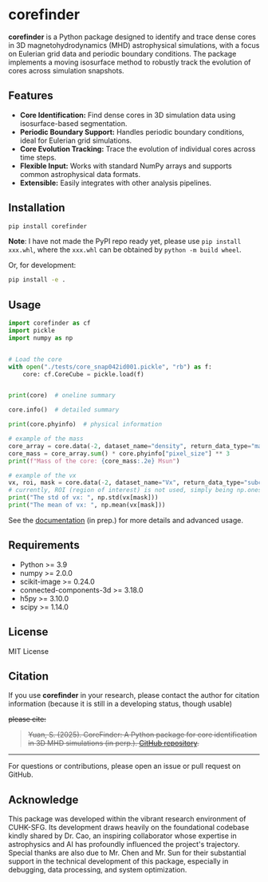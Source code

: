# corefinder

**corefinder** is a Python package designed to identify and trace dense cores in 3D magnetohydrodynamics (MHD) astrophysical simulations, with a focus on Eulerian grid data and periodic boundary conditions. The package implements a moving isosurface method to robustly track the evolution of cores across simulation snapshots.

## Features

- **Core Identification:** Find dense cores in 3D simulation data using isosurface-based segmentation.
- **Periodic Boundary Support:** Handles periodic boundary conditions, ideal for Eulerian grid simulations.
- **Core Evolution Tracking:** Trace the evolution of individual cores across time steps.
- **Flexible Input:** Works with standard NumPy arrays and supports common astrophysical data formats.
- **Extensible:** Easily integrates with other analysis pipelines.

## Installation

```sh
pip install corefinder
```
**Note**: I have not made the PyPI repo ready yet, please use `pip install xxx.whl`, where the `xxx.whl` can be obtained by `python -m build wheel`.

Or, for development:

```sh
pip install -e .
```

## Usage

```python
import corefinder as cf
import pickle
import numpy as np


# Load the core
with open("./tests/core_snap042id001.pickle", "rb") as f:
    core: cf.CoreCube = pickle.load(f)


print(core)  # oneline summary

core.info()  # detailed summary

print(core.phyinfo)  # physical information

# example of the mass
core_array = core.data(-2, dataset_name="density", return_data_type="masked")
core_mass = core_array.sum() * core.phyinfo["pixel_size"] ** 3
print(f"Mass of the core: {core_mass:.2e} Msun")

# example of the vx
vx, roi, mask = core.data(-2, dataset_name="Vx", return_data_type="subcube_roi_mask")
# currently, ROI (region of interest) is not used, simply being np.ones_like(data)
print("The std of vx: ", np.std(vx[mask]))
print("The mean of vx: ", np.mean(vx[mask]))

```

See the [documentation](https://github.com/yourusername/corefinder) (in prep.) for more details and advanced usage.

## Requirements

- Python >= 3.9
- numpy >= 2.0.0
- scikit-image >= 0.24.0
- connected-components-3d >= 3.18.0
- h5py >= 3.10.0
- scipy >= 1.14.0

## License

MIT License

## Citation

If you use **corefinder** in your research, please contact the author for citation information (because it is still in a developing status, though usable)

~~please cite:~~

> ~~Yuan, S. (2025). CoreFinder: A Python package for core identification in 3D MHD simulations (in perp.). [GitHub repository](https://github.com/S-Yuan137/CoreFinder).~~

---
For questions or contributions, please open an issue or pull request on GitHub.

## Acknowledge

This package was developed within the vibrant research environment of CUHK-SFG. Its development draws heavily on the foundational codebase kindly shared by Dr. Cao, an inspiring collaborator whose expertise in astrophysics and AI has profoundly influenced the project's trajectory. Special thanks are also due to Mr. Chen and Mr. Sun for their substantial support in the technical development of this package, especially in debugging, data processing, and system optimization.
